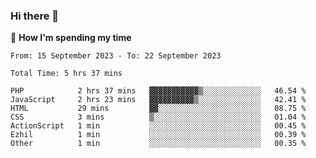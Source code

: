 ### Hi there 👋

🐛 **How I'm spending my time**
<!--START_SECTION:waka-->

```all_time
From: 15 September 2023 - To: 22 September 2023

Total Time: 5 hrs 37 mins

PHP            2 hrs 37 mins   ▓▓▓▓▓▓▓▓▓▓▓▒░░░░░░░░░░░░░   46.54 %
JavaScript     2 hrs 23 mins   ▓▓▓▓▓▓▓▓▓▓▒░░░░░░░░░░░░░░   42.41 %
HTML           29 mins         ▓▓░░░░░░░░░░░░░░░░░░░░░░░   08.75 %
CSS            3 mins          ▒░░░░░░░░░░░░░░░░░░░░░░░░   01.04 %
ActionScript   1 min           ░░░░░░░░░░░░░░░░░░░░░░░░░   00.45 %
Ezhil          1 min           ░░░░░░░░░░░░░░░░░░░░░░░░░   00.39 %
Other          1 min           ░░░░░░░░░░░░░░░░░░░░░░░░░   00.35 %
```

<!--END_SECTION:waka-->

<!--
**cugel2/cugel2** is a ✨ _special_ ✨ repository because its `README.md` (this file) appears on your GitHub profile.

Here are some ideas to get you started:

- 🔭 I’m currently working on ...
- 🌱 I’m currently learning ...
- 👯 I’m looking to collaborate on ...
- 🤔 I’m looking for help with ...
- 💬 Ask me about ...
- 📫 How to reach me: ...
- 😄 Pronouns: ...
- ⚡ Fun fact: ...
-->
